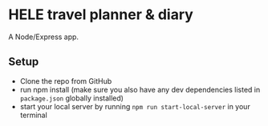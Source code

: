 # HELE travel planner & diary

A Node/Express app.

## Setup

* Clone the repo from GitHub
* run npm install (make sure you also have any dev dependencies listed in `package.json` globally installed)
* start your local server by running `npm run start-local-server` in your terminal
